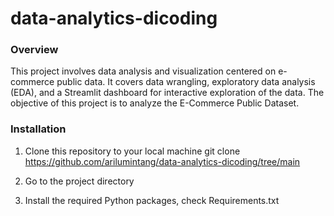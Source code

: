 # data-analytics-dicoding

### Overview
This project involves data analysis and visualization centered on e-commerce public data. It covers data wrangling, exploratory data analysis (EDA), and a Streamlit dashboard for interactive exploration of the data. The objective of this project is to analyze the E-Commerce Public Dataset.

### Installation
1. Clone this repository to your local machine
   git clone https://github.com/arilumintang/data-analytics-dicoding/tree/main
3. Go to the project directory
  
4. Install the required Python packages, check Requirements.txt
